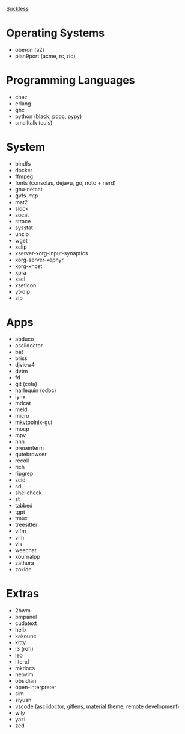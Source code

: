 [Suckless](https://suckless.org/)

# Operating Systems

* oberon (a2)
* plan9port (acme, rc, rio)

# Programming Languages

* chez
* erlang
* ghc
* python (black, pdoc, pypy)
* smalltalk (cuis)

# System

* bindfs
* docker
* ffmpeg
* fonts (consolas, dejavu, go, noto + nerd)
* gnu-netcat
* gvfs-mtp
* mat2
* slock
* socat
* strace
* sysstat
* unzip
* wget
* xclip
* xserver-xorg-input-synaptics
* xorg-server-xephyr
* xorg-xhost
* xpra
* xsel
* xseticon
* yt-dlp
* zip

# Apps

* abduco
* asciidoctor
* bat
* briss
* djview4
* dvtm
* fd
* git (cola)
* harlequin (odbc)
* lynx
* mdcat
* meld
* micro
* mkvtoolnix-gui
* mocp
* mpv
* nnn
* presenterm
* qutebrowser
* recoll
* rich
* ripgrep
* scid
* sd
* shellcheck
* st
* tabbed
* tgpt
* tmux
* treesitter
* vifm
* vim
* vis
* weechat
* xournalpp
* zathura
* zoxide

# Extras

* 2bwm
* bmpanel
* cudatext
* helix
* kakoune
* kitty
* i3 (rofi)
* leo
* lite-xl
* mkdocs
* neovim
* obsidian
* open-interpreter
* sim
* siyuan
* vscode (asciidoctor, gitlens, material theme, remote development)
* wily
* yazi
* zed
